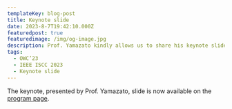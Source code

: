 ```yaml
---
templateKey: blog-post
title: Keynote slide
date: 2023-8-7T19:42:10.000Z
featuredpost: true
featuredimage: /img/og-image.jpg
description: Prof. Yamazato kindly allows us to share his keynote slide with us.
tags:
  - OWC’23
  - IEEE ISCC 2023
  - Keynote slide
---
```


The keynote, presented by Prof. Yamazato, slide is now available on the [program page](../program/).

